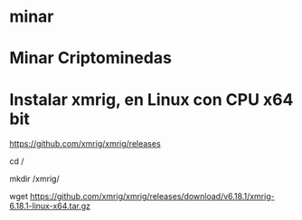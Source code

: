 # minar

#  Minar Criptominedas 

# Instalar xmrig, en Linux con CPU x64 bit

https://github.com/xmrig/xmrig/releases

cd /

mkdir /xmrig/

wget https://github.com/xmrig/xmrig/releases/download/v6.18.1/xmrig-6.18.1-linux-x64.tar.gz





